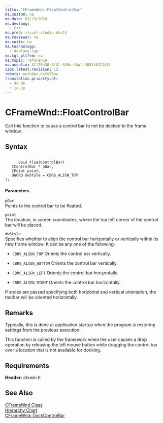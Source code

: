 ```yaml
---
title: "CFrameWnd::FloatControlBar"
ms.custom: na
ms.date: 09/19/2016
ms.devlang: 
  - C++
ms.prod: visual-studio-dev14
ms.reviewer: na
ms.suite: na
ms.technology: 
  - devlang-cpp
ms.tgt_pltfrm: na
ms.topic: reference
ms.assetid: 3f125a30-6f3f-446e-b0af-3853f641148f
caps.latest.revision: 12
robots: noindex,nofollow
translation.priority.ht: 
  - de-de
  - ja-jp
---
```

# CFrameWnd::FloatControlBar
Call this function to cause a control bar to not be docked to the frame window.  
  
## Syntax  
  
```  
  
      void FloatControlBar(  
   CControlBar * pBar,  
   CPoint point,  
   DWORD dwStyle = CBRS_ALIGN_TOP   
);  
```  
  
#### Parameters  
 `pBar`  
 Points to the control bar to be floated.  
  
 `point`  
 The location, in screen coordinates, where the top left corner of the control bar will be placed.  
  
 `dwStyle`  
 Specifies whether to align the control bar horizontally or vertically within its new frame window. It can be any one of the following:  
  
-   `CBRS_ALIGN_TOP` Orients the control bar vertically.  
  
-   `CBRS_ALIGN_BOTTOM` Orients the control bar vertically.  
  
-   `CBRS_ALIGN_LEFT` Orients the control bar horizontally.  
  
-   `CBRS_ALIGN_RIGHT` Orients the control bar horizontally.  
  
 If styles are passed specifying both horizontal and vertical orientation, the toolbar will be oriented horizontally.  
  
## Remarks  
 Typically, this is done at application startup when the program is restoring settings from the previous execution.  
  
 This function is called by the framework when the user causes a drop operation by releasing the left mouse button while dragging the control bar over a location that is not available for docking.  
  
## Requirements  
 **Header:** afxwin.h  
  
## See Also  
 [CFrameWnd Class](../vs140/CFrameWnd-Class.md)   
 [Hierarchy Chart](../vs140/Hierarchy-Chart.md)   
 [CFrameWnd::DockControlBar](../vs140/CFrameWnd--DockControlBar.md)